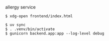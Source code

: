 allergy service

```
$ xdg-open frontend/index.html
```
```
$ uv sync
$ . .venv/bin/activate
$ gunicorn backend.app:app --log-level debug
```
